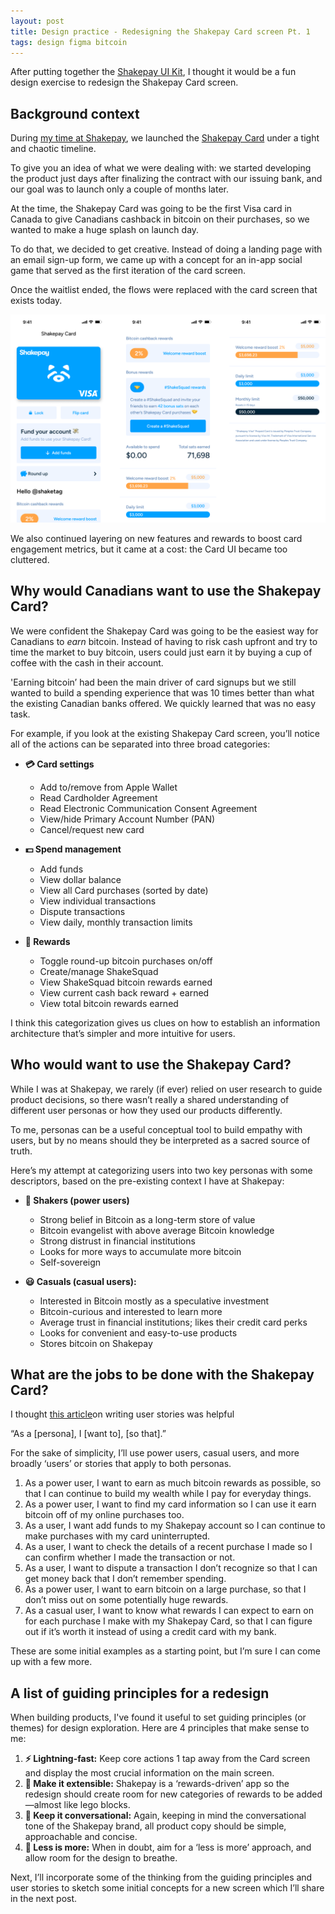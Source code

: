 ```yaml
---
layout: post
title: Design practice - Redesigning the Shakepay Card screen Pt. 1
tags: design figma bitcoin
---
```


After putting together the [Shakepay UI Kit](/2023/08/16/introducing-shakepay-ui-kit/), I thought it would be a fun design exercise to redesign the Shakepay Card screen.

## Background context

During [my time at Shakepay](/now), we launched the [Shakepay Card](https://shakepay.com/card) under a tight and chaotic timeline.

To give you an idea of what we were dealing with: we started developing the product just days after finalizing the contract with our issuing bank, and our goal was to launch only a couple of months later.

At the time, the Shakepay Card was going to be the first Visa card in Canada to give Canadians cashback in bitcoin on their purchases, so we wanted to make a huge splash on launch day.

To do that, we decided to get creative. Instead of doing a landing page with an email sign-up form, we came up with a concept for an in-app social game that served as the first iteration of the card screen.

Once the waitlist ended, the flows were replaced with the card screen that exists today.

![shakepay-card-screens](/assets/card-screens.png)

We also continued layering on new features and rewards to boost card engagement metrics, but it came at a cost: the Card UI became too cluttered.

## Why would Canadians want to use the Shakepay Card?

We were confident the Shakepay Card was going to be the easiest way for Canadians to *earn* bitcoin. Instead of having to risk cash upfront and try to time the market to buy bitcoin, users could just earn it by buying a cup of coffee with the cash in their account.

'Earning bitcoin’ had been the main driver of card signups but we still wanted to build a spending experience that was 10 times better than what the existing Canadian banks offered. We quickly learned that was no easy task.

For example, if you look at the existing Shakepay Card screen, you’ll notice all of the actions can be separated into three broad categories:

* **💳 Card settings**
  * Add to/remove from Apple Wallet
  * Read Cardholder Agreement
  * Read Electronic Communication Consent Agreement
  * View/hide Primary Account Number (PAN)
  * Cancel/request new card

* **💵 Spend management**
  * Add funds
  * View dollar balance
  * View all Card purchases (sorted by date)
  * View individual transactions
  * Dispute transactions
  * View daily, monthly transaction limits
 
* **🤑 Rewards**
  * Toggle round-up bitcoin purchases on/off
  * Create/manage ShakeSquad
  * View ShakeSquad bitcoin rewards earned
  * View current cash back reward + earned
  * View total bitcoin rewards earned

I think this categorization gives us clues on how to establish an information architecture that’s simpler and more intuitive for users.

## Who would want to use the Shakepay Card?

While I was at Shakepay, we rarely (if ever) relied on user research to guide product decisions, so there wasn’t really a shared understanding of different user personas or how they used our products differently.

To me, personas can be a useful conceptual tool to build empathy with users, but by no means should they be interpreted as a sacred source of truth.

Here’s my attempt at categorizing users into two key personas with some descriptors, based on the pre-existing context I have at Shakepay:

* **🦊 Shakers (power users)**
  * Strong belief in Bitcoin as a long-term store of value
  * Bitcoin evangelist with above average Bitcoin knowledge
  * Strong distrust in financial institutions
  * Looks for more ways to accumulate more bitcoin
  * Self-sovereign
  
* **😃 Casuals (casual users):**
  * Interested in Bitcoin mostly as a speculative investment
  * Bitcoin-curious and interested to learn more
  * Average trust in financial institutions; likes their credit card perks
  * Looks for convenient and easy-to-use products
  * Stores bitcoin on Shakepay
 
## What are the jobs to be done with the Shakepay Card?
 
I thought [this article](https://www.atlassian.com/agile/project-management/user-storieswa)on writing user stories was helpful

<p class="message">
“As a [persona], I [want to], [so that].”
</p>

For the sake of simplicity, I’ll use power users, casual users, and more broadly ‘users’ or stories that apply to both personas.

1. As a power user, I want to earn as much bitcoin rewards as possible, so that I can continue to build my wealth while I pay for everyday things.
2. As a power user, I want to find my card information so I can use it earn bitcoin off of my online purchases too.
3. As a user, I want add funds to my Shakepay account so I can continue to make purchases with my card uninterrupted.
4. As a user, I want to check the details of a recent purchase I made so I can confirm whether I made the transaction or not.
5. As a user, I want to dispute a transaction I don’t recognize so that I can get money back that I don’t remember spending.
6. As a power user, I want to earn bitcoin on a large purchase, so that I don’t miss out on some potentially huge rewards.
7. As a casual user, I want to know what rewards I can expect to earn on for each purchase I make with my Shakepay Card, so that I can figure out if it’s worth it instead of using a credit card with my bank.

These are some initial examples as a starting point, but I’m sure I can come up with a few more.

## A list of guiding principles for a redesign

When building products, I've found it useful to set guiding principles (or themes) for design exploration. Here are 4 principles that make sense to me:

1. **⚡️ Lightning-fast:** Keep core actions 1 tap away from the Card screen and display the most crucial information on the main screen.
2. **🧱 Make it extensible:** Shakepay is a ‘rewards-driven’ app so the redesign should create room for new categories of rewards to be added—almost like lego blocks.
3. **💬 Keep it conversational:** Again, keeping in mind the conversational tone of the Shakepay brand, all product copy should be simple, approachable and concise.
4. **🫧 Less is more:** When in doubt, aim for a ‘less is more’ approach, and allow room for the design to breathe.

Next, I’ll incorporate some of the thinking from the guiding principles and user stories to sketch some initial concepts for a new screen which I’ll share in the next post.
